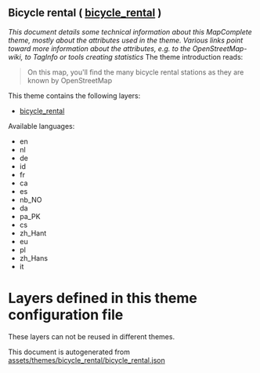 [//]: # (WARNING: this file is automatically generated. Please find the sources at the bottom and edit those sources)

## Bicycle rental ( [bicycle_rental](https://mapcomplete.org/bicycle_rental) )
_This document details some technical information about this MapComplete theme, mostly about the attributes used in the theme. Various links point toward more information about the attributes, e.g. to the OpenStreetMap-wiki, to TagInfo or tools creating statistics_
The theme introduction reads:

> On this map, you'll find the many bicycle rental stations as they are known by OpenStreetMap

This theme contains the following layers:

 - [bicycle_rental](../Layers/bicycle_rental.md)

Available languages:

 - en
 - nl
 - de
 - id
 - fr
 - ca
 - es
 - nb_NO
 - da
 - pa_PK
 - cs
 - zh_Hant
 - eu
 - pl
 - zh_Hans
 - it

# Layers defined in this theme configuration file
These layers can not be reused in different themes.


This document is autogenerated from [assets/themes/bicycle_rental/bicycle_rental.json](https://github.com/pietervdvn/MapComplete/blob/develop/assets/themes/bicycle_rental/bicycle_rental.json)
